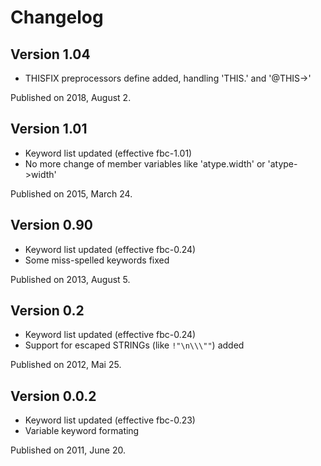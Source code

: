 Changelog
=========

Version 1.04
------------

- THISFIX preprocessors define added, handling 'THIS.' and '@THIS->'

Published on 2018, August 2.


Version 1.01
------------

- Keyword list updated (effective fbc-1.01)
- No more change of member variables like 'atype.width' or 'atype->width'

Published on 2015, March 24.


Version 0.90
------------

- Keyword list updated (effective fbc-0.24)
- Some miss-spelled keywords fixed

Published on 2013, August 5.


Version 0.2
-----------

- Keyword list updated (effective fbc-0.24)
- Support for escaped STRINGs (like `!"\n\\\""`) added

Published on 2012, Mai 25.


Version 0.0.2
-------------

- Keyword list updated (effective fbc-0.23)
- Variable keyword formating

Published on 2011, June 20.
